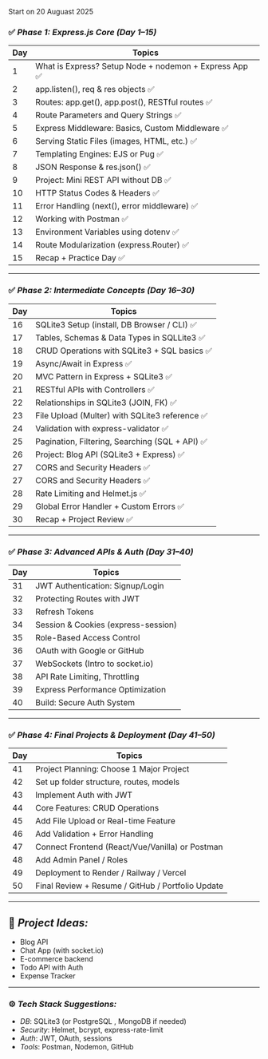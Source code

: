 Start on 20 Auguast 2025

### ✅ *Phase 1: Express.js Core (Day 1–15)*

| Day | Topics                                            |
| --- | ------------------------------------------------- |
| 1   | What is Express? Setup Node + nodemon + Express App    ✅    
| 2   | app.listen(), req & res objects                        ✅
| 3   | Routes: app.get(), app.post(), RESTful routes          ✅
| 4   | Route Parameters and Query Strings                     ✅
| 5   | Express Middleware: Basics, Custom Middleware          ✅
| 6   | Serving Static Files (images, HTML, etc.)              ✅
| 7   | Templating Engines: EJS or Pug                         ✅
| 8   | JSON Response & res.json()                             ✅
| 9   | Project: Mini REST API without DB                      ✅
| 10  | HTTP Status Codes & Headers                            ✅
| 11  | Error Handling (next(), error middleware)              ✅
| 12  | Working with Postman                                   ✅
| 13  | Environment Variables using dotenv                     ✅
| 14  | Route Modularization (express.Router)                  ✅
| 15  | Recap + Practice Day                                   ✅

---

### ✅ *Phase 2: Intermediate Concepts (Day 16–30)*

| Day | Topics                                
| --- | ------------------------------------- 
| 16  | SQLite3 Setup (install, DB Browser / CLI)              ✅     
| 17  | Tables, Schemas & Data Types in SQLLite3               ✅
| 18  | CRUD Operations with SQLite3 + SQL basics              ✅
| 19  | Async/Await in Express                                 ✅
| 20  | MVC Pattern in Express + SQLite3                       ✅
| 21  | RESTful APIs with Controllers                          ✅
| 22  | Relationships in SQLite3 (JOIN, FK)                    ✅
| 23  | File Upload (Multer) with SQLite3 reference            ✅
| 24  | Validation with express-validator                      ✅
| 25  | Pagination, Filtering, Searching (SQL + API)           ✅
| 26  | Project: Blog API (SQLite3 + Express)                  ✅
| 27  | CORS and Security Headers                              ✅
| 27  | CORS and Security Headers                              ✅
| 28  | Rate Limiting and Helmet.js                            ✅
| 29  | Global Error Handler + Custom Errors                   ✅
| 30  | Recap + Project Review                                 ✅

---

### ✅ *Phase 3: Advanced APIs & Auth (Day 31–40)*

| Day | Topics                              |
| --- | -----------------------------------
| 31  | JWT Authentication: Signup/Login   
| 32  | Protecting Routes with JWT         
| 33  | Refresh Tokens                     
| 34  | Session & Cookies (express-session)
| 35  | Role-Based Access Control          
| 36  | OAuth with Google or GitHub        
| 37  | WebSockets (Intro to socket.io)    
| 38  | API Rate Limiting, Throttling      
| 39  | Express Performance Optimization   
| 40  | Build: Secure Auth System           
---

### ✅ *Phase 4: Final Projects & Deployment (Day 41–50)*

| Day | Topics                                            |
| --- | ------------------------------------------------- |
| 41  | Project Planning: Choose 1 Major Project          |
| 42  | Set up folder structure, routes, models           |
| 43  | Implement Auth with JWT                           |
| 44  | Core Features: CRUD Operations                    |
| 45  | Add File Upload or Real-time Feature              |
| 46  | Add Validation + Error Handling                   |
| 47  | Connect Frontend (React/Vue/Vanilla) or Postman   |
| 48  | Add Admin Panel / Roles                           |
| 49  | Deployment to Render / Railway / Vercel           |
| 50  | Final Review + Resume / GitHub / Portfolio Update |

---

## 🚀 *Project Ideas:*

* Blog API
* Chat App (with socket.io)
* E-commerce backend
* Todo API with Auth
* Expense Tracker

---

### ⚙ *Tech Stack Suggestions:*

* *DB*: SQLite3 (or PostgreSQL , MongoDB if needed)
* *Security*: Helmet, bcrypt, express-rate-limit
* *Auth*: JWT, OAuth, sessions
* *Tools*: Postman, Nodemon, GitHub
